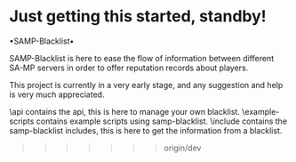 Just getting this started, standby!
=======
•SAMP-Blacklist•

SAMP-Blacklist is here to ease the flow of information between different SA-MP servers in order to offer reputation records about players.

This project is currently in a very early stage, and any suggestion and help is very much appreciated.

\api contains the api, this is here to manage your own blacklist.
\example-scripts contains example scripts using samp-blacklist.
\include contains the samp-blacklist includes, this is here to get the information from a blacklist.
>>>>>>> origin/dev
